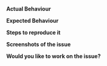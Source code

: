 **Actual Behaviour**

  <!--Please state here what is currently happening.-->

**Expected Behaviour**

  <!--State here what the feature should enable the user to do.-->

**Steps to reproduce it**

  <!--Add steps to reproduce bugs or add information on the place where the feature should be implemented. Add links to a sample deployment or code.-->

**Screenshots of the issue**

  <!--Where-ever possible attach a screenshot of the issue.-->

**Would you like to work on the issue?**

  <!--Please let us know if you can work on it or the issue should be assigned to someone else.-->
